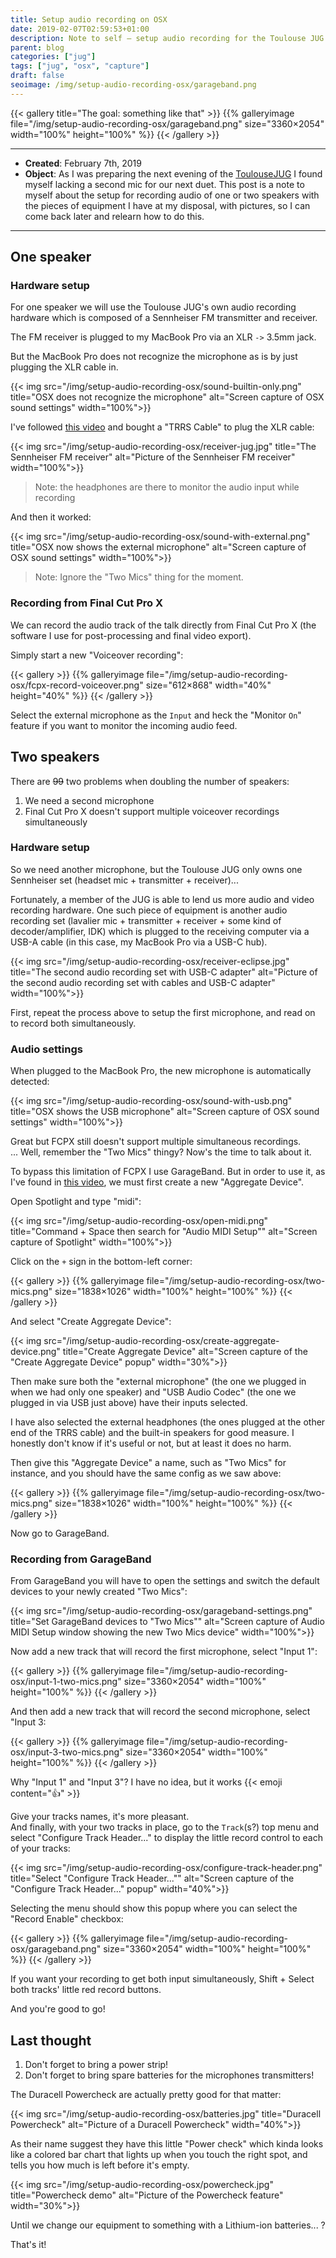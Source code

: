 ```yaml
---
title: Setup audio recording on OSX
date: 2019-02-07T02:59:53+01:00
description: Note to self — setup audio recording for the Toulouse JUG.
parent: blog
categories: ["jug"]
tags: ["jug", "osx", "capture"]
draft: false
seoimage: /img/setup-audio-recording-osx/garageband.png
---
```


{{< gallery title="The goal: something like that" >}}
  {{% galleryimage file="/img/setup-audio-recording-osx/garageband.png"
  size="3360×2054" width="100%" height="100%" %}}
{{< /gallery >}}

-----

* **Created**: February 7th, 2019
* **Object**: As I was preparing the next evening of the [ToulouseJUG] I found myself
  lacking a second mic for our next duet. This post is a note to myself about the setup
  for recording audio of one or two speakers with the pieces of equipment I have at my
  disposal, with pictures, so I can come back later and relearn how to do this.

-----

<!-- toc -->

## One speaker

### Hardware setup

For one speaker we will use the Toulouse JUG's own audio recording hardware which is
composed of a Sennheiser FM transmitter and receiver.

The FM receiver is plugged to my MacBook Pro via an XLR `->` 3.5mm jack.

But the MacBook Pro does not recognize the microphone as is by just plugging the XLR
cable in.

{{< img src="/img/setup-audio-recording-osx/sound-builtin-only.png" title="OSX does not recognize the microphone" alt="Screen capture of OSX sound settings" width="100%">}}

I've followed [this video](https://www.youtube.com/watch?v=9k1MfRs8DlI) and bought a
"TRRS Cable" to plug the XLR cable:

{{< img src="/img/setup-audio-recording-osx/receiver-jug.jpg" title="The Sennheiser FM receiver" alt="Picture of the Sennheiser FM receiver" width="100%">}}

> Note: the headphones are there to monitor the audio input while recording

And then it worked:

{{< img src="/img/setup-audio-recording-osx/sound-with-external.png" title="OSX now shows the external microphone" alt="Screen capture of OSX sound settings" width="100%">}}

> Note: Ignore the "Two Mics" thing for the moment.

### Recording from Final Cut Pro X

We can record the audio track of the talk directly from Final Cut Pro X (the software
I use for post-processing and final video export).

Simply start a new "Voiceover recording":

{{< gallery >}}
  {{% galleryimage file="/img/setup-audio-recording-osx/fcpx-record-voiceover.png"
  size="612×868" width="40%" height="40%" %}}
{{< /gallery >}}

Select the external microphone as the `Input` and heck the "Monitor `On`" feature if you
want to monitor the incoming audio feed.

## Two speakers

There are ~~99~~ two problems when doubling the number of speakers:

1. We need a second microphone
2. Final Cut Pro X doesn't support multiple voiceover recordings simultaneously

### Hardware setup

So we need another microphone, but the Toulouse JUG only owns one Sennheiser set
(headset mic + transmitter + receiver)...

Fortunately, a member of the JUG is able to lend us more audio and video recording
hardware. One such piece of equipment is another audio recording set (lavalier mic +
transmitter + receiver + some kind of decoder/amplifier, IDK) which is plugged to the
receiving computer via a USB-A cable (in this case, my MacBook Pro via a USB-C hub).

{{< img src="/img/setup-audio-recording-osx/receiver-eclipse.jpg" title="The second audio recording set with USB-C adapter" alt="Picture of the second audio recording set with cables and USB-C adapter" width="100%">}}

First, repeat the process above to setup the first microphone, and read on to record
both simultaneously.

### Audio settings

When plugged to the MacBook Pro, the new microphone is automatically detected:

{{< img src="/img/setup-audio-recording-osx/sound-with-usb.png" title="OSX shows the USB microphone" alt="Screen capture of OSX sound settings" width="100%">}}

Great but FCPX still doesn't support multiple simultaneous recordings.  
... Well, remember the "Two Mics" thingy? Now's the time to talk about it.

To bypass this limitation of FCPX I use GarageBand. But in order to use it, as I've
found in [this video](https://www.youtube.com/watch?v=SeBAyanpeBU), we must first create
a new "Aggregate Device".

Open Spotlight and type "midi":

{{< img src="/img/setup-audio-recording-osx/open-midi.png" title="Command + Space then search for \"Audio MIDI Setup\"" alt="Screen capture of Spotlight" width="100%">}}

Click on the `+` sign in the bottom-left corner:

{{< gallery >}}
  {{% galleryimage file="/img/setup-audio-recording-osx/two-mics.png"
  size="1838×1026" width="100%" height="100%" %}}
{{< /gallery >}}

And select "Create Aggregate Device":

{{< img src="/img/setup-audio-recording-osx/create-aggregate-device.png" title="Create Aggregate Device" alt="Screen capture of the \"Create Aggregate Device\" popup" width="30%">}}

Then make sure both the "external microphone" (the one we plugged in when we had only
one speaker) and "USB Audio Codec" (the one we plugged in via USB just above) have their
inputs selected.

I have also selected the external headphones (the ones plugged at the other end of the
TRRS cable) and the built-in speakers for good measure. I honestly don't know if it's
useful or not, but at least it does no harm.

Then give this "Aggregate Device" a name, such as "Two Mics" for instance, and you
should have the same config as we saw above:

{{< gallery >}}
  {{% galleryimage file="/img/setup-audio-recording-osx/two-mics.png"
  size="1838×1026" width="100%" height="100%" %}}
{{< /gallery >}}

Now go to GarageBand.

### Recording from GarageBand

From GarageBand you will have to open the settings and switch the default devices
to your newly created "Two Mics":

{{< img src="/img/setup-audio-recording-osx/garageband-settings.png" title="Set GarageBand devices to \"Two Mics\"" alt="Screen capture of Audio MIDI Setup window showing the new Two Mics device" width="100%">}}

Now add a new track that will record the first microphone, select "Input 1":

{{< gallery >}}
  {{% galleryimage file="/img/setup-audio-recording-osx/input-1-two-mics.png"
  size="3360×2054" width="100%" height="100%" %}}
{{< /gallery >}}

And then add a new track that will record the second microphone, select "Input 3:

{{< gallery >}}
  {{% galleryimage file="/img/setup-audio-recording-osx/input-3-two-mics.png"
  size="3360×2054" width="100%" height="100%" %}}
{{< /gallery >}}

Why "Input 1" and "Input 3"? I have no idea, but it works {{< emoji content=":thumbsup:" >}}

Give your tracks names, it's more pleasant.  
And finally, with your two tracks in place, go to the  `Track`(s?) top menu and select
"Configure Track Header..." to display the little record control to each of your tracks:

{{< img src="/img/setup-audio-recording-osx/configure-track-header.png" title="Select \"Configure Track Header...\"" alt="Screen capture of the \"Configure Track Header...\" popup" width="40%">}}

Selecting the menu should show this popup where you can select the "Record Enable"
checkbox:

{{< gallery >}}
  {{% galleryimage file="/img/setup-audio-recording-osx/garageband.png"
  size="3360×2054" width="100%" height="100%" %}}
{{< /gallery >}}

If you want your recording to get both input simultaneously, Shift + Select both tracks'
little red record buttons.

And you're good to go!

## Last thought

1. Don't forget to bring a power strip!
2. Don't forget to bring spare batteries for the microphones transmitters!

The Duracell Powercheck are actually pretty good for that matter:

{{< img src="/img/setup-audio-recording-osx/batteries.jpg" title="Duracell Powercheck" alt="Picture of a Duracell Powercheck" width="40%">}}

As their name suggest they have this little "Power check" which kinda looks like a
colored bar chart that lights up when you touch the right spot, and tells you how much
is left before it's empty.

{{< img src="/img/setup-audio-recording-osx/powercheck.jpg" title="Powercheck demo" alt="Picture of the Powercheck feature" width="30%">}}

Until we change our equipment to something with a Lithium-ion batteries... ?

That's it!


[ToulouseJUG]: http://www.toulousejug.org/
